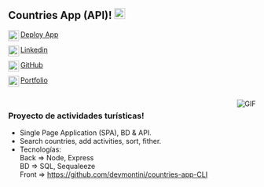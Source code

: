 ## Countries App (API)! <img width="22px" src="https://raw.githubusercontent.com/iampavangandhi/iampavangandhi/master/gifs/Hi.gif">


<div>
    <a width="200" href="https://countries-app-cli.vercel.app/">
      <img align="left" alt="Deploy App" width="22px" src="https://cdn.jsdelivr.net/npm/simple-icons@3.13.0/icons/appstore.svg" />
        <p width="200">Deploy App</p>
    </a>
    <a width="200" href="https://www.linkedin.com/in/devmontini/">
      <img align="left" alt="Linkedin" width="22px" src="https://cdn.jsdelivr.net/npm/simple-icons@v3/icons/linkedin.svg" />
        <p width="200">Linkedin</p>
    </a>
    <a width="200" href="https://github.com/devmontini/">
      <img align="left" alt="GitHub" width="22px" src="https://cdn.jsdelivr.net/npm/simple-icons@v3/icons/github.svg" />
        <p width="200">GitHub</p>
    </a>
    <a width="200" href="https://devmontini.github.io/">
      <img align="left" alt="Portfolio" width="22px" src="https://cdn.jsdelivr.net/npm/simple-icons@3.13.0/icons/affinityphoto.svg" />
      <p width="200">Portfolio</p>
    </a>
</div><br />

<img align="right" alt="GIF" src="https://media.giphy.com/media/13HgwGsXF0aiGY/giphy.gif" />

### Proyecto de actividades turísticas!
- Single Page Application (SPA), BD & API.
- Search countries, add activities, sort, fither.
- Tecnologías:<br />
    Back => Node, Express <br />
    BD => SQL, Sequaleeze<br />
    Front => https://github.com/devmontini/countries-app-CLI
